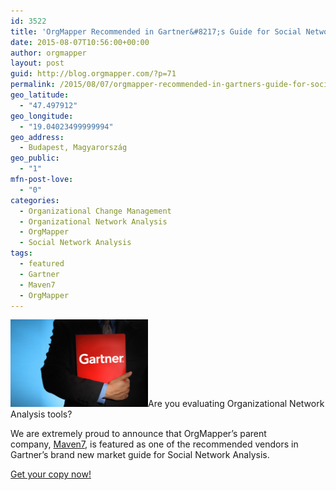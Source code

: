 ```yaml
---
id: 3522
title: 'OrgMapper Recommended in Gartner&#8217;s Guide for Social Network Analysis'
date: 2015-08-07T10:56:00+00:00
author: orgmapper
layout: post
guid: http://blog.orgmapper.com/?p=71
permalink: /2015/08/07/orgmapper-recommended-in-gartners-guide-for-social-network-analysis/
geo_latitude:
  - "47.497912"
geo_longitude:
  - "19.04023499999994"
geo_address:
  - Budapest, Magyarország
geo_public:
  - "1"
mfn-post-love:
  - "0"
categories:
  - Organizational Change Management
  - Organizational Network Analysis
  - OrgMapper
  - Social Network Analysis
tags:
  - featured
  - Gartner
  - Maven7
  - OrgMapper
---
```

<a href="/images/2015/08/gartner-market-guide.jpg" target="_blank" rel="noopener noreferrer"><img class="alignleft wp-image-72" src="/images/2015/08/gartner-market-guide.jpg?w=300" alt="gartner market guide for social network analysis" width="220" height="140" /></a>Are you evaluating Organizational Network Analysis tools?

We are extremely proud to announce that OrgMapper&#8217;s parent company, <a href="http://maven7.com/" target="_blank" rel="noopener noreferrer">Maven7</a>, is featured as one of the recommended vendors in Gartner&#8217;s brand new market guide for Social Network Analysis.

<a href="https://www.gartner.com/doc/3104139" target="_blank" rel="noopener noreferrer">Get your copy now!</a>